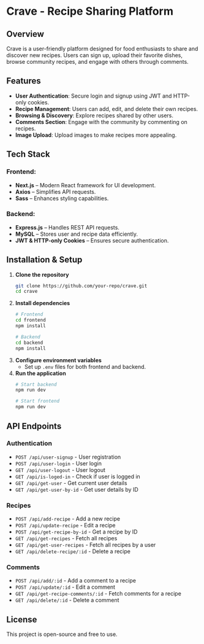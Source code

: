 # Crave - Recipe Sharing Platform

## Overview
Crave is a user-friendly platform designed for food enthusiasts to share and discover new recipes. Users can sign up, upload their favorite dishes, browse community recipes, and engage with others through comments.

## Features
- **User Authentication**: Secure login and signup using JWT and HTTP-only cookies.
- **Recipe Management**: Users can add, edit, and delete their own recipes.
- **Browsing & Discovery**: Explore recipes shared by other users.
- **Comments Section**: Engage with the community by commenting on recipes.
- **Image Upload**: Upload images to make recipes more appealing.

## Tech Stack
### Frontend:
- **Next.js** – Modern React framework for UI development.
- **Axios** – Simplifies API requests.
- **Sass** – Enhances styling capabilities.

### Backend:
- **Express.js** – Handles REST API requests.
- **MySQL** – Stores user and recipe data efficiently.
- **JWT & HTTP-only Cookies** – Ensures secure authentication.

## Installation & Setup
1. **Clone the repository**
   ```sh
   git clone https://github.com/your-repo/crave.git
   cd crave
   ```
2. **Install dependencies**
   ```sh
   # Frontend
   cd frontend
   npm install
   ```
   ```sh
   # Backend
   cd backend
   npm install
   ```
3. **Configure environment variables**
   - Set up `.env` files for both frontend and backend.
4. **Run the application**
   ```sh
   # Start backend
   npm run dev
   ```
   ```sh
   # Start frontend
   npm run dev
   ```

## API Endpoints
### Authentication
- `POST /api/user-signup` - User registration
- `POST /api/user-login` - User login
- `GET /api/user-logout` - User logout
- `GET /api/is-loged-in` - Check if user is logged in
- `GET /api/get-user` - Get current user details
- `GET /api/get-user-by-id` - Get user details by ID

### Recipes
- `POST /api/add-recipe` - Add a new recipe
- `POST /api/update-recipe` - Edit a recipe
- `POST /api/get-recipe-by-id` - Get a recipe by ID
- `GET /api/get-recipes` - Fetch all recipes
- `GET /api/get-user-recipes` - Fetch all recipes by a user
- `GET /api/delete-recipe/:id` - Delete a recipe

### Comments
- `POST /api/add/:id` - Add a comment to a recipe
- `POST /api/update/:id` - Edit a comment
- `GET /api/get-recipe-comments/:id` - Fetch comments for a recipe
- `GET /api/delete/:id` - Delete a comment

## License
This project is open-source and free to use.

